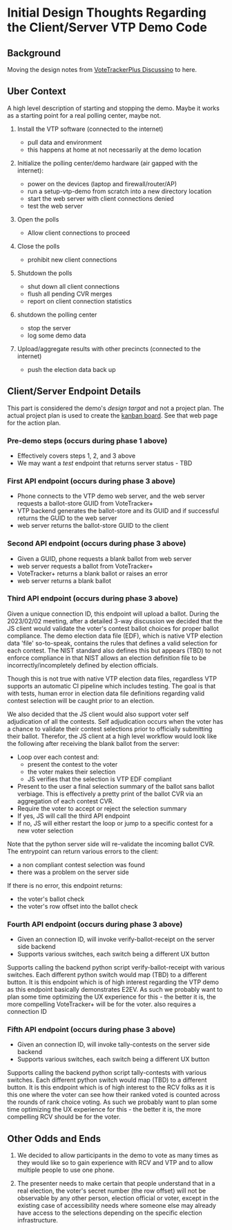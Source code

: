 # Initial Design Thoughts Regarding the Client/Server VTP Demo Code

## Background

Moving the design notes from [VoteTrackerPlus Discussino](https://github.com/TrustTheVote-Project/VoteTrackerPlus/discussions/51#discussioncomment-4772776) to here.

## Uber Context

A high level description of starting and stopping the demo.  Maybe it works as a starting point for a real polling center, maybe not.

1. Install the VTP software (connected to the internet)
    - pull data and environment
    - this happens at home at not necessarily at the demo location

2. Initialize the polling center/demo hardware (air gapped with the internet):
    - power on the devices (laptop and firewall/router/AP)
    - run a setup-vtp-demo from scratch into a new directory location
    - start the web server with client connections denied
    - test the web server

3. Open the polls
    - Allow client connections to proceed

4. Close the polls
    - prohibit new client connections

5. Shutdown the polls 
    - shut down all client connections
    - flush all pending CVR merges
    - report on client connection statistics

6. shutdown the polling center
    - stop the server
    - log some demo data

7. Upload/aggregate results with other precincts (connected to the internet)
    - push the election data back up

## Client/Server Endpoint Details

This part is considered the demo's _design targat_ and not a project plan.  The actual project plan is used to create the [kanban board](https://github.com/orgs/TrustTheVote-Project/projects/5).  See that web page for the action plan.

### Pre-demo steps (occurs during phase 1 above)

- Effectively covers steps 1, 2, and 3 above
- We may want a _test_ endpoint that returns server status - TBD

### First API endpoint (occurs during phase 3 above)

- Phone connects to the VTP demo web server, and the web server requests a ballot-store GUID from VoteTracker+
- VTP backend generates the ballot-store and its GUID and if successful returns the GUID to the web server
- web server returns the ballot-store GUID to the client

### Second API endpoint (occurs during phase 3 above)

- Given a GUID, phone requests a blank ballot from web server
- web server requests a ballot from VoteTracker+
- VoteTracker+ returns a blank ballot or raises an error
- web server returns a blank ballot

### Third API endpoint (occurs during phase 3 above)

Given a unique connection ID, this endpoint will upload a ballot.  During the 2023/02/02 meeting, after a detailed 3-way discussion we decided that the JS client would validate the voter's contest ballot choices for proper ballot compliance.  The demo election data file (EDF), which is native VTP election data 'file' so-to-speak, contains the rules that defines a valid selection for each contest.  The NIST standard also defines this but appears (TBD) to not enforce compliance in that NIST allows an election definition file to be incorrectly/incompletely defined by election officials.

Though this is not true with native VTP election data files, regardless VTP supports an automatic CI pipeline which includes testing.  The goal is that with tests, human error in election data file definitions regarding valid contest selection will be caught prior to an election.

We also decided that the JS client would also support voter self adjudication of all the contests.  Self adjudication occurs when the voter has a chance to validate their contest selections prior to officially submitting their ballot.  Therefor, the JS client at a high level workflow would look like the following after receiving the blank ballot from the server:

- Loop over each contest and:
    - present the contest to the voter
    - the voter makes their selection
    - JS verifies that the selection is VTP EDF compliant
- Present to the user a final selection summary of the ballot sans ballot verbiage.  This is effectively a pretty print of the ballot CVR via an aggregation of each contest CVR.
- Require the voter to accept or reject the selection summary
- If yes, JS will call the third API endpoint
- If no, JS will either restart the loop or jump to a specific contest for a new voter selection

Note that the python server side will re-validate the incoming ballot CVR.  The entrypoint can return various errors to the client:

- a non compliant contest selection was found
- there was a problem on the server side

If there is no error, this endpoint returns:

- the voter's ballot check
- the voter's row offset into the ballot check

### Fourth API endpoint (occurs during phase 3 above)

- Given an connection ID, will invoke verify-ballot-receipt on the server side backend
- Supports various switches, each switch being a different UX button

Supports calling the backend python script verify-ballot-receipt with various switches. Each different python switch would map (TBD) to a different button.  It is this endpoint which is of high interest regarding the VTP demo as this endpoint basically demonstrates E2EV.  As such we probably want to plan some time optimizing the UX experience for this - the better it is, the more compelling VoteTracker+ will be for the voter.
also requires a connection ID

### Fifth API endpoint (occurs during phase 3 above)

- Given an connection ID, will invoke tally-contests on the server side backend
- Supports various switches, each switch being a different UX button

Supports calling the backend python script tally-contests with various switches.  Each different python switch would map (TBD) to a different button.  It is this endpoint which is of high interest to the RCV folks as it is this one where the voter can see how their ranked voted is counted across the rounds of rank choice voting.  As such we probably want to plan some time optimizing the UX experience for this - the better it is, the more compelling RCV should be for the voter.

## Other Odds and Ends

1. We decided to allow participants in the demo to vote as many times as they would like so to gain experience with RCV and VTP and to allow multiple people to use one phone.

2. The presenter needs to make certain that people understand that in a real election, the voter's secret number (the row offset) will not be observable by any other person, election official or voter, except in the existing case of accessibility needs where someone else may already have access to the selections depending on the specific election infrastructure.

